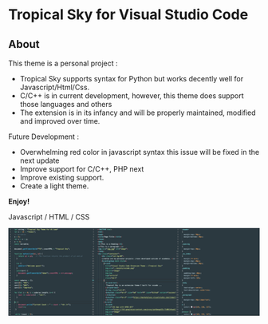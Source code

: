 # Tropical Sky for Visual Studio Code 
## About
This theme is a personal project :

* Tropical Sky supports syntax for Python but works decently well for Javascript/Html/Css.
* C/C++ is in current development, however, this theme does support those languages and others
* The extension is in its infancy and will be properly maintained, modified and improved over time. 
 

Future Development :
* Overwhelming red color in javascript syntax this issue will be fixed in the next update 
* Improve support for C/C++, PHP next
* Improve existing support. 
* Create a light theme. 


**Enjoy!**

Javascript / HTML / CSS

![](assets/js-html-css.png)

